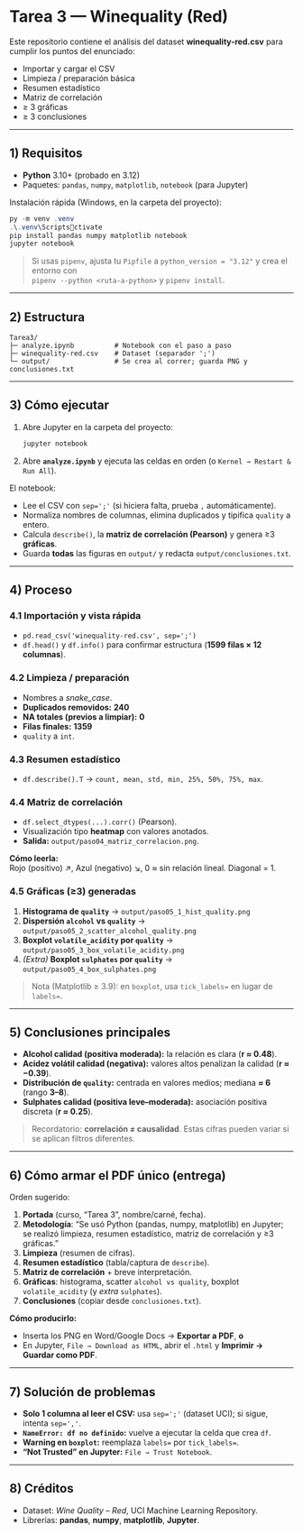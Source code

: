 # Tarea 3 — Winequality (Red)

Este repositorio contiene el análisis del dataset **winequality-red.csv** para cumplir los puntos del enunciado:

- Importar y cargar el CSV  
- Limpieza / preparación básica  
- Resumen estadístico  
- Matriz de correlación  
- ≥ 3 gráficas  
- ≥ 3 conclusiones

---

## 1) Requisitos

- **Python** 3.10+ (probado en 3.12)
- Paquetes: `pandas`, `numpy`, `matplotlib`, `notebook` (para Jupyter)

Instalación rápida (Windows, en la carpeta del proyecto):

```powershell
py -m venv .venv
.\.venv\Scriptsctivate
pip install pandas numpy matplotlib notebook
jupyter notebook
```

> Si usas `pipenv`, ajusta tu `Pipfile` a `python_version = "3.12"` y crea el entorno con  
> `pipenv --python <ruta-a-python>` y `pipenv install`.

---

## 2) Estructura

```
Tarea3/
├─ analyze.ipynb          # Notebook con el paso a paso
├─ winequality-red.csv    # Dataset (separador ';')
└─ output/                # Se crea al correr; guarda PNG y conclusiones.txt
```

---

## 3) Cómo ejecutar

1. Abre Jupyter en la carpeta del proyecto:
   ```powershell
   jupyter notebook
   ```
2. Abre **`analyze.ipynb`** y ejecuta las celdas en orden (o `Kernel → Restart & Run All`).

El notebook:
- Lee el CSV con `sep=';'` (si hiciera falta, prueba `,` automáticamente).
- Normaliza nombres de columnas, elimina duplicados y tipifica `quality` a entero.
- Calcula `describe()`, la **matriz de correlación (Pearson)** y genera ≥3 **gráficas**.
- Guarda **todas** las figuras en `output/` y redacta `output/conclusiones.txt`.

---

## 4) Proceso

### 4.1 Importación y vista rápida
- `pd.read_csv('winequality-red.csv', sep=';')`
- `df.head()` y `df.info()` para confirmar estructura (**1599 filas × 12 columnas**).

### 4.2 Limpieza / preparación
- Nombres a *snake_case*.
- **Duplicados removidos:** **240**  
- **NA totales (previos a limpiar):** **0**  
- **Filas finales:** **1359**  
- `quality` a `int`.

### 4.3 Resumen estadístico
- `df.describe().T` → `count, mean, std, min, 25%, 50%, 75%, max`.

### 4.4 Matriz de correlación
- `df.select_dtypes(...).corr()` (Pearson).
- Visualización tipo **heatmap** con valores anotados.
- **Salida:** `output/paso04_matriz_correlacion.png`.

**Cómo leerla:**  
Rojo (positivo) ↗, Azul (negativo) ↘, 0 ≈ sin relación lineal. Diagonal = 1.

### 4.5 Gráficas (≥3) generadas
1. **Histograma de `quality`** → `output/paso05_1_hist_quality.png`  
2. **Dispersión `alcohol` vs `quality`** → `output/paso05_2_scatter_alcohol_quality.png`  
3. **Boxplot `volatile_acidity` por `quality`** → `output/paso05_3_box_volatile_acidity.png`  
4. *(Extra)* **Boxplot `sulphates` por `quality`** → `output/paso05_4_box_sulphates.png`

> Nota (Matplotlib ≥ 3.9): en `boxplot`, usa `tick_labels=` en lugar de `labels=`.

---

## 5) Conclusiones principales

- **Alcohol calidad (positiva moderada):** la relación es clara (**r ≈ 0.48**).
- **Acidez volátil calidad (negativa):** valores altos penalizan la calidad (**r ≈ −0.39**).
- **Distribución de `quality`:** centrada en valores medios; mediana **≈ 6** (rango **3–8**).
- **Sulphates calidad (positiva leve–moderada):** asociación positiva discreta (**r ≈ 0.25**).

> Recordatorio: **correlación ≠ causalidad**. Estas cifras pueden variar si se aplican filtros diferentes.

---

## 6) Cómo armar el PDF único (entrega)

Orden sugerido:

1. **Portada** (curso, “Tarea 3”, nombre/carné, fecha).  
2. **Metodología**: “Se usó Python (pandas, numpy, matplotlib) en Jupyter; se realizó limpieza, resumen estadístico, matriz de correlación y ≥3 gráficas.”  
3. **Limpieza** (resumen de cifras).  
4. **Resumen estadístico** (tabla/captura de `describe`).  
5. **Matriz de correlación** + breve interpretación.  
6. **Gráficas**: histograma, scatter `alcohol vs quality`, boxplot `volatile_acidity` (y *extra* `sulphates`).  
7. **Conclusiones** (copiar desde `conclusiones.txt`).

**Cómo producirlo:**
- Inserta los PNG en Word/Google Docs → **Exportar a PDF**, **o**
- En Jupyter, `File → Download as HTML`, abrir el `.html` y **Imprimir → Guardar como PDF**.

---

## 7) Solución de problemas

- **Solo 1 columna al leer el CSV:** usa `sep=';'` (dataset UCI); si sigue, intenta `sep=','`.  
- **`NameError: df no definido`:** vuelve a ejecutar la celda que crea `df`.  
- **Warning en `boxplot`:** reemplaza `labels=` por `tick_labels=`.  
- **“Not Trusted” en Jupyter:** `File → Trust Notebook`.

---

## 8) Créditos

- Dataset: *Wine Quality – Red*, UCI Machine Learning Repository.  
- Librerías: **pandas**, **numpy**, **matplotlib**, **Jupyter**.
